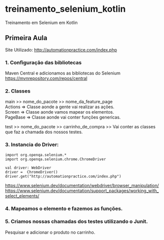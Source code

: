# treinamento_selenium_kotlin
Treinamento em Selenium em Kotlin

## Primeira Aula
Site Utilizado:
http://automationpractice.com/index.php

### 1. Configuração das bibliotecas  
Maven Central e adicionamos as bibliotecas do Selenium  
https://mvnrepository.com/repos/central  

### 2. Classes  
main >> nome_do_pacote >> nome_da_feature_page    
Actions => Classe aonde a gente vai realizar as ações.   
Screen => Classe aonde vamos mapear os elementos.    
PageBase => Classe aonde vai conter funções genericas.  

test >> nome_do_pacote >> carrinho_de_compra >> Vai conter as classes que faz a chamada dos nossos testes.   

### 3. Instancia do Driver:  
 ```
import org.openqa.selenium.*
import org.openqa.selenium.chrome.ChromeDriver

val driver: WebDriver
driver =  ChromeDriver()
driver.get("http://automationpractice.com/index.php")
 ```
 
https://www.selenium.dev/documentation/webdriver/browser_manipulation/  
https://www.selenium.dev/documentation/support_packages/working_with_select_elements/  

### 4. Mapeamos o elemento e fazemos as funções.  
### 5. Criamos nossas chamadas dos testes utilizando o Junit.
 
Pesquisar e adicionar o produto no carrinho.  

